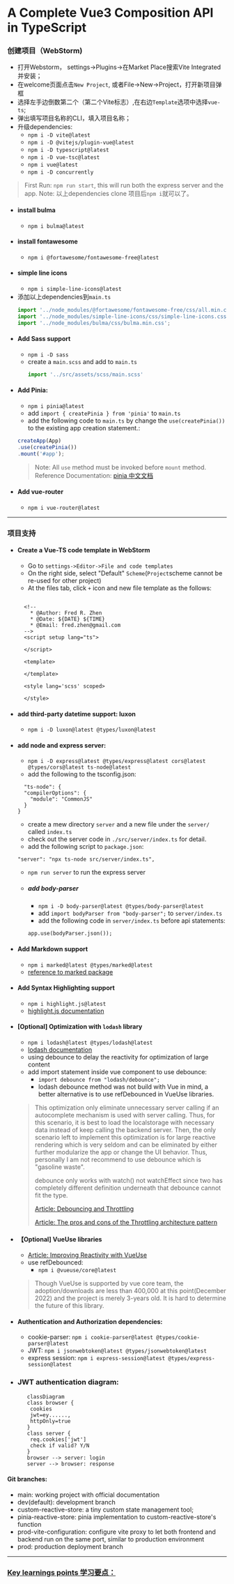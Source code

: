 A Complete Vue3 Composition API in TypeScript
=============================================
### 创建项目（WebStorm)
- 打开Webstorm， settings->Plugins->在Market Place搜索Vite Integrated并安装；
- 在welcome页面点击`New Project`, 或者File->New->Project，打开新项目弹框
- 选择左手边倒数第二个（第二个Vite标志）,在右边`Template`选项中选择`vue-ts`;
- 弹出填写项目名称的CLI，填入项目名称；
- 升级dependencies:
  - `npm i -D vite@latest`
  - `npm i -D @vitejs/plugin-vue@latest`
  - `npm i -D typescript@latest`
  - `npm i -D vue-tsc@latest`
  - `npm i vue@latest`
  - `npm i -D concurrently`

> First Run: `npm run start`, this will run both the express server and the app.
> Note: 以上dependencies clone 项目后`npm i`就可以了。
- #### install bulma
  - `npm i bulma@latest`
- #### install fontawesome
  - `npm i @fortawesome/fontawesome-free@latest`
- #### simple line icons
  - `npm i simple-line-icons@latest`
- 添加以上dependencies到`main.ts`
    ```typescript
    import '../node_modules/@fortawesome/fontawesome-free/css/all.min.css';
    import '../node_modules/simple-line-icons/css/simple-line-icons.css';
    import '../node_modules/bulma/css/bulma.min.css';
    ```
- #### Add Sass support
  - `npm i -D sass`
  - create a `main.scss` and add to `main.ts`
      ```typescript
      import '../src/assets/scss/main.scss'
      ```
- #### Add Pinia:
  - `npm i pinia@latest`
  - add `import { createPinia } from 'pinia'` to `main.ts`
  - add the following code to `main.ts` by change the `use(createPinia())` to the existing app creation statement.:
  ```typescript
  createApp(App)
  .use(createPinia())
  .mount('#app');
  ```
  > Note: All `use` method must be invoked before `mount` method.
  > Reference Documentation: [pinia 中文文档](https://pinia.vuejs.org/zh/introduction.html)
- #### Add vue-router
  - `npm i vue-router@latest`

--------------------------------------------------------------------
### 项目支持
- #### Create a Vue-TS code template in WebStorm
  - Go to `settings->Editor->File and code templates`
  - On the right side, select "Default" `Scheme`(`Project`scheme cannot be re-used for other project)
  - At the files tab, click `+` icon and new file template as the follows:
  ```vue
  
    <!--
      * @Author: Fred R. Zhen
      * @Date: ${DATE} ${TIME}
      * @Email: fred.zhen@gmail.com
    -->
    <script setup lang="ts">
    
    </script>
    
    <template>
    
    </template>
    
    <style lang='scss' scoped>
    
    </style>
   ```
- #### add third-party datetime support: luxon
  - `npm i -D luxon@latest @types/luxon@latest`
- #### add node and express server:
  - `npm i -D express@latest @types/express@latest cors@latest @types/cors@latest ts-node@latest`
  - add the following to the tsconfig.json:
  ```
    "ts-node": {
    "compilerOptions": {
      "module": "CommonJS"
    }
  }
  ```
  - create a mew directory `server` and a new file under the `server/` called `index.ts`
  - check out the server code in `./src/server/index.ts` for detail.
  - add the following script to `package.json`:
  ```
  "server": "npx ts-node src/server/index.ts",
  ```
  - `npm run server` to run the express server
  - ##### add body-parser
    - `npm i -D body-parser@latest @types/body-parser@latest`
    - add `import bodyParser from "body-parser";` to `server/index.ts`
    - add the following code in `server/index.ts` before api statements:
    ```tpescript
    app.use(bodyParser.json());
    ```
- #### Add Markdown support
  - `npm i marked@latest @types/marked@latest`
  - [reference to marked package](https://marked.js.org/)
- #### Add Syntax Highlighting support
  - `npm i highlight.js@latest`
  - [highlight.js documentation](https://highlightjs.org/)
- #### [Optional] Optimization with `lodash` library
  - `npm i lodash@latest @types/lodash@latest`
  - [lodash documentation](https://lodash.com/docs/4.17.15)
  - using debounce to delay the reactivity for optimization of large content
  - add import statement inside vue component to use debounce:
    - `import debounce from "lodash/debounce";`
    - lodash debounce method was not build with Vue in mind, a better alternative is to use refDebounced in VueUse libraries.
  > This optimization only eliminate unnecessary server calling if an autocomplete mechanism is used with server calling. Thus, for this scenario, it is best to load the localstorage with necessary data instead of keep calling the backend server. Then, the only scenario left to implement this optimization is for large reactive rendering which is very seldom and can be eliminated by either further modularize the app or change the UI behavior. Thus, personally I am not recommend to use debounce which is "gasoline waste".
  > 
  > debounce only works with watch() not watchEffect since two has completely different definition underneath that debounce cannot fit the type. 
  > 
  > [Article: Debouncing and Throttling](https://medium.com/@akwebengineer/there-are-times-when-we-need-do-expensive-things-on-the-browser-such-as-handling-scroll-events-key-1a2a46404f5e)
  > 
  > [Article: The pros and cons of the Throttling architecture pattern](https://www.redhat.com/architect/pros-and-cons-throttling)
- #### 【Optional] VueUse libraries
  - [Article: Improving Reactivity with VueUse](https://vueschool.io/articles/vuejs-tutorials/improving-reactivity-with-vueuse/?utm_source=drip&utm_medium=email&utm_campaign=%F0%9F%92%A1%20Shape%20the%20future%20of%20Vue%20School%20with%20your%20feedback)
  - use refDebounced:
    - `npm i @vueuse/core@latest`
  > Though VueUse is supported by vue core team, the adoption/downloads are less than 400,000 at this point(December 2022) and the project is merely 3-years old. It is hard to determine the future of this library.
- #### Authentication and Authorization dependencies:
  - cookie-parser: `npm i cookie-parser@latest @types/cookie-parser@latest`
  - JWT: `npm i jsonwebtoken@latest @types/jsonwebtoken@latest`
  - express session: `npm i express-session@latest @types/express-session@latest`
- ### JWT authentication diagram:
  ```mermaid
     classDiagram
     class browser {
      cookies
      jwt=ey......,
      httpOnly=true
     }
     class server {
      req.cookies['jwt']
      check if valid? Y/N
     }
     browser --> server: login
     server --> browser: response
  ```

#### Git branches:
- main: working project with official documentation
- dev(default): development branch
- custom-reactive-store: a tiny custom state management tool;
- pinia-reactive-store: pinia implementation to custom-reactive-store's function
- prod-vite-configuration: configure vite proxy to let both frontend and backend run on the same port, similar to production environment
- prod: production deployment branch
-------------------------------------------------------------

### [Key learnings points 学习要点：](key_learning_points.md)
